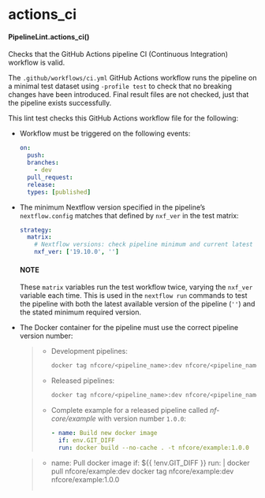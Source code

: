 # actions_ci

#### PipelineLint.actions_ci()

Checks that the GitHub Actions pipeline CI (Continuous Integration) workflow is valid.

The `.github/workflows/ci.yml` GitHub Actions workflow runs the pipeline on a minimal test
dataset using `-profile test` to check that no breaking changes have been introduced.
Final result files are not checked, just that the pipeline exists successfully.

This lint test checks this GitHub Actions workflow file for the following:

- Workflow must be triggered on the following events:
  ```yaml
  on:
    push:
    branches:
      - dev
    pull_request:
    release:
    types: [published]
  ```
- The minimum Nextflow version specified in the pipeline’s `nextflow.config` matches that defined by `nxf_ver` in the test matrix:

  ```yaml
  strategy:
    matrix:
      # Nextflow versions: check pipeline minimum and current latest
      nxf_ver: ['19.10.0', '']
  ```

  #### NOTE

  These `matrix` variables run the test workflow twice, varying the `nxf_ver` variable each time.
  This is used in the `nextflow run` commands to test the pipeline with both the latest available version
  of the pipeline (`''`) and the stated minimum required version.

- The Docker container for the pipeline must use the correct pipeline version number:

  > - Development pipelines:
  >   ```bash
  >   docker tag nfcore/<pipeline_name>:dev nfcore/<pipeline_name>:dev
  >   ```
  > - Released pipelines:
  >   ```bash
  >   docker tag nfcore/<pipeline_name>:dev nfcore/<pipeline_name>:<pipeline-version>
  >   ```
  > - Complete example for a released pipeline called _nf-core/example_ with version number `1.0.0`:
  >   ```yaml
  >   - name: Build new docker image
  >     if: env.GIT_DIFF
  >     run: docker build --no-cache . -t nfcore/example:1.0.0
  >   ```

  > - name: Pull docker image
  >   if: ${{ !env.GIT_DIFF }}
  >   run: |
  >   docker pull nfcore/example:dev
  >   docker tag nfcore/example:dev nfcore/example:1.0.0
  >
  > ```
  >
  > ```
